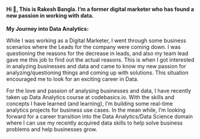 
#### Hi 👋, This is Rakesh Bangla. I’m a former digital marketer who has found a new passion in working with data.

**My Journey into Data Analytics:**

While I was working as a Digital Marketer, I went through some business scenarios where the Leads for the company were coming down. I was questioning the reasons for the decrease in leads, and also my team lead gave me this job to find out the actual reasons. This is when I got interested in analyzing businesses and data and came to know my new passion for analyzing/questioning things and coming up with solutions. This situation encouraged me to look for an exciting career in Data.   

For the love and passion of analysing businesses and data, I have recently taken up Data Analytics course at codebasics.io. With the skills and concepts I have learned (and learning), I’m building some real-time analytics projects for business use cases. In the mean while, I’m looking forward for a career transition into the Data Analytics/Data Science domain where I can use my recently acquired data skills to help solve business problems and help businesses grow.   


